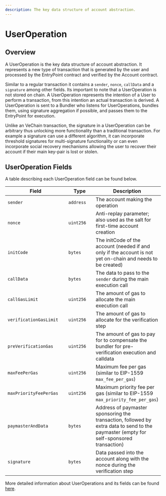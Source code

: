 ```yaml
---
description: The key data structure of account abstraction.
---
```


# UserOperation

## Overview

A UserOperation is the key data structure of account abstraction. It represents a new type of transaction that is generated by the user and processed by the EntryPoint contract and verified by the Account contract.

Similar to a regular transaction it contains a `sender`, `nonce`, `callData` and a `signature` among other fields. Its important to note that a UserOperation is not stored on chain. A UserOperation represents the intention of a User to perform a transaction, from this intention an actual transaction is derived. A UserOperation is sent to a Bundler who listens for UserOperations, bundles them, using signature aggregation if possible, and passes them to the EntryPoint for execution.

Unlike an VeChain transaction, the signature in a UserOperation can be arbitrary thus unlocking more functionality than a traditional transaction. For example a signature can use a different algorithm, it can incorporate threshold signatures for multi-signature functionality or can even incorporate social recovery mechanisms allowing the user to recover their account if their main key-pair is lost or stolen.

## UserOperation Fields

A table describing each UserOperation field can be found below.

<table><thead><tr><th width="275">Field</th><th width="157.33333333333331">Type</th><th>Description</th></tr></thead><tbody><tr><td><code>sender</code></td><td><code>address</code></td><td>The account making the operation</td></tr><tr><td><code>nonce</code></td><td><code>uint256</code></td><td>Anti-replay parameter; also used as the salt for first-time account creation</td></tr><tr><td><code>initCode</code></td><td><code>bytes</code></td><td>The initCode of the account (needed if and only if the account is not yet on-chain and needs to be created)</td></tr><tr><td><code>callData</code></td><td><code>bytes</code></td><td>The data to pass to the <code>sender</code> during the main execution call</td></tr><tr><td><code>callGasLimit</code></td><td><code>uint256</code></td><td>The amount of gas to allocate the main execution call</td></tr><tr><td><code>verificationGasLimit</code></td><td><code>uint256</code></td><td>The amount of gas to allocate for the verification step</td></tr><tr><td><code>preVerificationGas</code></td><td><code>uint256</code></td><td>The amount of gas to pay for to compensate the bundler for pre-verification execution and calldata</td></tr><tr><td><code>maxFeePerGas</code></td><td><code>uint256</code></td><td>Maximum fee per gas (similar to EIP-1559 <code>max_fee_per_gas</code>)</td></tr><tr><td><code>maxPriorityFeePerGas</code></td><td><code>uint256</code></td><td>Maximum priority fee per gas (similar to EIP-1559 <code>max_priority_fee_per_gas</code>)</td></tr><tr><td><code>paymasterAndData</code></td><td><code>bytes</code></td><td>Address of paymaster sponsoring the transaction, followed by extra data to send to the paymaster (empty for self-sponsored transaction)</td></tr><tr><td><code>signature</code></td><td><code>bytes</code></td><td>Data passed into the account along with the nonce during the verification step</td></tr></tbody></table>

More detailed information about UserOperations and its fields can be found [here](https://eips.ethereum.org/EIPS/eip-4337#specification).
